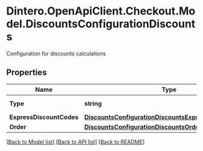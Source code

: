 # Dintero.OpenApiClient.Checkout.Model.DiscountsConfigurationDiscounts
Configuration for discounts calculations 

## Properties

Name | Type | Description | Notes
------------ | ------------- | ------------- | -------------
**Type** | **string** |  | [optional] [readonly] 
**ExpressDiscountCodes** | [**DiscountsConfigurationDiscountsExpressDiscountCodes**](DiscountsConfigurationDiscountsExpressDiscountCodes.md) |  | [optional] 
**Order** | [**DiscountsConfigurationDiscountsOrder**](DiscountsConfigurationDiscountsOrder.md) |  | [optional] 

[[Back to Model list]](../README.md#documentation-for-models) [[Back to API list]](../README.md#documentation-for-api-endpoints) [[Back to README]](../README.md)

